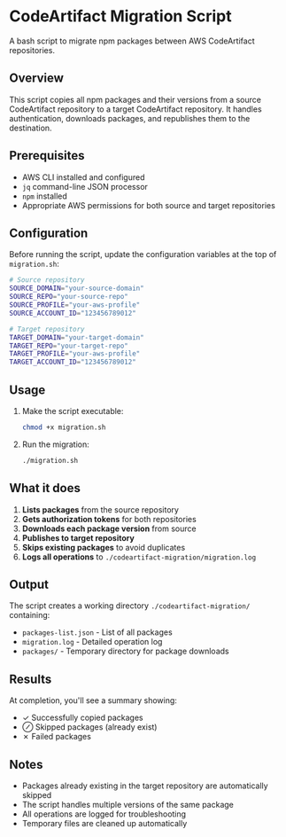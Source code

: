 # CodeArtifact Migration Script

A bash script to migrate npm packages between AWS CodeArtifact repositories.

## Overview

This script copies all npm packages and their versions from a source CodeArtifact repository to a target CodeArtifact repository. It handles authentication, downloads packages, and republishes them to the destination.

## Prerequisites

- AWS CLI installed and configured
- `jq` command-line JSON processor
- `npm` installed
- Appropriate AWS permissions for both source and target repositories

## Configuration

Before running the script, update the configuration variables at the top of `migration.sh`:

```bash
# Source repository
SOURCE_DOMAIN="your-source-domain"
SOURCE_REPO="your-source-repo"
SOURCE_PROFILE="your-aws-profile"
SOURCE_ACCOUNT_ID="123456789012"

# Target repository
TARGET_DOMAIN="your-target-domain"
TARGET_REPO="your-target-repo"
TARGET_PROFILE="your-aws-profile"
TARGET_ACCOUNT_ID="123456789012"
```

## Usage

1. Make the script executable:
   ```bash
   chmod +x migration.sh
   ```

2. Run the migration:
   ```bash
   ./migration.sh
   ```

## What it does

1. **Lists packages** from the source repository
2. **Gets authorization tokens** for both repositories
3. **Downloads each package version** from source
4. **Publishes to target repository**
5. **Skips existing packages** to avoid duplicates
6. **Logs all operations** to `./codeartifact-migration/migration.log`

## Output

The script creates a working directory `./codeartifact-migration/` containing:
- `packages-list.json` - List of all packages
- `migration.log` - Detailed operation log
- `packages/` - Temporary directory for package downloads

## Results

At completion, you'll see a summary showing:
- ✓ Successfully copied packages
- ⊘ Skipped packages (already exist)
- ✗ Failed packages

## Notes

- Packages already existing in the target repository are automatically skipped
- The script handles multiple versions of the same package
- All operations are logged for troubleshooting
- Temporary files are cleaned up automatically
